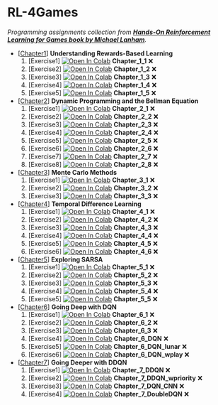 # RL-4Games
_Programming assignments collection from [**Hands-On Reinforcement Learning for Games book by Michael Lanham**](https://github.com/PacktPublishing/Hands-On-Reinforcement-Learning-for-Games)._

- [[Chapter1](C1-Understanding_Rewards-Based_Learning)] **Understanding Rewards-Based Learning**
    1. [Exercise1] [![Open In Colab](https://colab.research.google.com/assets/colab-badge.svg)](https://colab.research.google.com/github/damianiRiccardo90/RL-4Games/blob/master/C1-Understanding_Rewards-Based_Learning/Chapter_1_1.ipynb) **Chapter_1_1** :x:
    2. [Exercise2] [![Open In Colab](https://colab.research.google.com/assets/colab-badge.svg)](https://colab.research.google.com/github/damianiRiccardo90/RL-4Games/blob/master/C1-Understanding_Rewards-Based_Learning/Chapter_1_2.ipynb) **Chapter_1_2** :x:
    3. [Exercise3] [![Open In Colab](https://colab.research.google.com/assets/colab-badge.svg)](https://colab.research.google.com/github/damianiRiccardo90/RL-4Games/blob/master/C1-Understanding_Rewards-Based_Learning/Chapter_1_3.ipynb) **Chapter_1_3** :x:
    4. [Exercise4] [![Open In Colab](https://colab.research.google.com/assets/colab-badge.svg)](https://colab.research.google.com/github/damianiRiccardo90/RL-4Games/blob/master/C1-Understanding_Rewards-Based_Learning/Chapter_1_4.ipynb) **Chapter_1_4** :x:
    5. [Exercise5] [![Open In Colab](https://colab.research.google.com/assets/colab-badge.svg)](https://colab.research.google.com/github/damianiRiccardo90/RL-4Games/blob/master/C1-Understanding_Rewards-Based_Learning/Chapter_1_5.ipynb) **Chapter_1_5** :x:
- [[Chapter2](C2-Dynamic_Programming_and_the_Bellman_Equation)] **Dynamic Programming and the Bellman Equation**
    1. [Exercise1] [![Open In Colab](https://colab.research.google.com/assets/colab-badge.svg)](https://colab.research.google.com/github/damianiRiccardo90/RL-4Games/blob/master/C2-Dynamic_Programming_and_the_Bellman_Equation/Chapter_2_1.ipynb) **Chapter_2_1** :x:
    2. [Exercise2] [![Open In Colab](https://colab.research.google.com/assets/colab-badge.svg)](https://colab.research.google.com/github/damianiRiccardo90/RL-4Games/blob/master/C2-Dynamic_Programming_and_the_Bellman_Equation/Chapter_2_2.ipynb) **Chapter_2_2** :x:
    3. [Exercise3] [![Open In Colab](https://colab.research.google.com/assets/colab-badge.svg)](https://colab.research.google.com/github/damianiRiccardo90/RL-4Games/blob/master/C2-Dynamic_Programming_and_the_Bellman_Equation/Chapter_2_3.ipynb) **Chapter_2_3** :x:
    4. [Exercise4] [![Open In Colab](https://colab.research.google.com/assets/colab-badge.svg)](https://colab.research.google.com/github/damianiRiccardo90/RL-4Games/blob/master/C2-Dynamic_Programming_and_the_Bellman_Equation/Chapter_2_4.ipynb) **Chapter_2_4** :x:
    5. [Exercise5] [![Open In Colab](https://colab.research.google.com/assets/colab-badge.svg)](https://colab.research.google.com/github/damianiRiccardo90/RL-4Games/blob/master/C2-Dynamic_Programming_and_the_Bellman_Equation/Chapter_2_5.ipynb) **Chapter_2_5** :x:
    6. [Exercise6] [![Open In Colab](https://colab.research.google.com/assets/colab-badge.svg)](https://colab.research.google.com/github/damianiRiccardo90/RL-4Games/blob/master/C2-Dynamic_Programming_and_the_Bellman_Equation/Chapter_2_6.ipynb) **Chapter_2_6** :x:
    7. [Exercise7] [![Open In Colab](https://colab.research.google.com/assets/colab-badge.svg)](https://colab.research.google.com/github/damianiRiccardo90/RL-4Games/blob/master/C2-Dynamic_Programming_and_the_Bellman_Equation/Chapter_2_7.ipynb) **Chapter_2_7** :x:
    8. [Exercise8] [![Open In Colab](https://colab.research.google.com/assets/colab-badge.svg)](https://colab.research.google.com/github/damianiRiccardo90/RL-4Games/blob/master/C2-Dynamic_Programming_and_the_Bellman_Equation/Chapter_2_8.ipynb) **Chapter_2_8** :x:
- [[Chapter3](C3-C3-Monte_Carlo_Methods)] **Monte Carlo Methods**
    1. [Exercise1] [![Open In Colab](https://colab.research.google.com/assets/colab-badge.svg)](https://colab.research.google.com/github/damianiRiccardo90/RL-4Games/blob/master/C3-Monte_Carlo_Methods/Chapter_3_1.ipynb) **Chapter_3_1** :x:
    2. [Exercise2] [![Open In Colab](https://colab.research.google.com/assets/colab-badge.svg)](https://colab.research.google.com/github/damianiRiccardo90/RL-4Games/blob/master/C3-Monte_Carlo_Methods/Chapter_3_2.ipynb) **Chapter_3_2** :x:
    3. [Exercise3] [![Open In Colab](https://colab.research.google.com/assets/colab-badge.svg)](https://colab.research.google.com/github/damianiRiccardo90/RL-4Games/blob/master/C3-Monte_Carlo_Methods/Chapter_3_3.ipynb) **Chapter_3_3** :x:
- [[Chapter4](C4-Temporal_Difference_Learning)] **Temporal Difference Learning**
    1. [Exercise1] [![Open In Colab](https://colab.research.google.com/assets/colab-badge.svg)](https://colab.research.google.com/github/damianiRiccardo90/RL-4Games/blob/master/C4-Temporal_Difference_Learning/Chapter_4_1.ipynb) **Chapter_4_1** :x:
    2. [Exercise2] [![Open In Colab](https://colab.research.google.com/assets/colab-badge.svg)](https://colab.research.google.com/github/damianiRiccardo90/RL-4Games/blob/master/C4-Temporal_Difference_Learning/Chapter_4_2.ipynb) **Chapter_4_2** :x:
    3. [Exercise3] [![Open In Colab](https://colab.research.google.com/assets/colab-badge.svg)](https://colab.research.google.com/github/damianiRiccardo90/RL-4Games/blob/master/C4-Temporal_Difference_Learning/Chapter_4_3.ipynb) **Chapter_4_3** :x:
    4. [Exercise4] [![Open In Colab](https://colab.research.google.com/assets/colab-badge.svg)](https://colab.research.google.com/github/damianiRiccardo90/RL-4Games/blob/master/C4-Temporal_Difference_Learning/Chapter_4_4.ipynb) **Chapter_4_4** :x:
    5. [Exercise5] [![Open In Colab](https://colab.research.google.com/assets/colab-badge.svg)](https://colab.research.google.com/github/damianiRiccardo90/RL-4Games/blob/master/C4-Temporal_Difference_Learning/Chapter_4_5.ipynb) **Chapter_4_5** :x:
    6. [Exercise6] [![Open In Colab](https://colab.research.google.com/assets/colab-badge.svg)](https://colab.research.google.com/github/damianiRiccardo90/RL-4Games/blob/master/C4-Temporal_Difference_Learning/Chapter_4_6.ipynb) **Chapter_4_6** :x:
- [[Chapter5](C5-Exploring_SARSA)] **Exploring SARSA**
    1. [Exercise1] [![Open In Colab](https://colab.research.google.com/assets/colab-badge.svg)](https://colab.research.google.com/github/damianiRiccardo90/RL-4Games/blob/master/C5-Exploring_SARSA/Chapter_5_1.ipynb) **Chapter_5_1** :x:
    2. [Exercise2] [![Open In Colab](https://colab.research.google.com/assets/colab-badge.svg)](https://colab.research.google.com/github/damianiRiccardo90/RL-4Games/blob/master/C5-Exploring_SARSA/Chapter_5_2.ipynb) **Chapter_5_2** :x:
    3. [Exercise3] [![Open In Colab](https://colab.research.google.com/assets/colab-badge.svg)](https://colab.research.google.com/github/damianiRiccardo90/RL-4Games/blob/master/C5-Exploring_SARSA/Chapter_5_3.ipynb) **Chapter_5_3** :x:
    4. [Exercise4] [![Open In Colab](https://colab.research.google.com/assets/colab-badge.svg)](https://colab.research.google.com/github/damianiRiccardo90/RL-4Games/blob/master/C5-Exploring_SARSA/Chapter_5_4.ipynb) **Chapter_5_4** :x:
    5. [Exercise5] [![Open In Colab](https://colab.research.google.com/assets/colab-badge.svg)](https://colab.research.google.com/github/damianiRiccardo90/RL-4Games/blob/master/C5-Exploring_SARSA/Chapter_5_5.ipynb) **Chapter_5_5** :x:
- [[Chapter6](C6-Going_Deep_with_DQN)] **Going Deep with DQN**
    1. [Exercise1] [![Open In Colab](https://colab.research.google.com/assets/colab-badge.svg)](https://colab.research.google.com/github/damianiRiccardo90/RL-4Games/blob/master/C6-Going_Deep_with_DQN/Chapter_6_1.ipynb) **Chapter_6_1** :x:
    2. [Exercise2] [![Open In Colab](https://colab.research.google.com/assets/colab-badge.svg)](https://colab.research.google.com/github/damianiRiccardo90/RL-4Games/blob/master/C6-Going_Deep_with_DQN/Chapter_6_2.ipynb) **Chapter_6_2** :x:
    3. [Exercise3] [![Open In Colab](https://colab.research.google.com/assets/colab-badge.svg)](https://colab.research.google.com/github/damianiRiccardo90/RL-4Games/blob/master/C6-Going_Deep_with_DQN/Chapter_6_3.ipynb) **Chapter_6_3** :x:
    4. [Exercise4] [![Open In Colab](https://colab.research.google.com/assets/colab-badge.svg)](https://colab.research.google.com/github/damianiRiccardo90/RL-4Games/blob/master/C6-Going_Deep_with_DQN/Chapter_6_DQN.ipynb) **Chapter_6_DQN** :x:
    5. [Exercise5] [![Open In Colab](https://colab.research.google.com/assets/colab-badge.svg)](https://colab.research.google.com/github/damianiRiccardo90/RL-4Games/blob/master/C6-Going_Deep_with_DQN/Chapter_6_DQN_lunar.ipynb) **Chapter_6_DQN_lunar** :x:
    6. [Exercise6] [![Open In Colab](https://colab.research.google.com/assets/colab-badge.svg)](https://colab.research.google.com/github/damianiRiccardo90/RL-4Games/blob/master/C6-Going_Deep_with_DQN/Chapter_6_DQN_wplay.ipynb) **Chapter_6_DQN_wplay** :x:
- [[Chapter7](C7-Going_Deeper_with_DDQN)] **Going Deeper with DDQN**
    1. [Exercise1] [![Open In Colab](https://colab.research.google.com/assets/colab-badge.svg)](https://colab.research.google.com/github/damianiRiccardo90/RL-4Games/blob/master/C7-Going_Deeper_with_DDQN/Chapter_7_DDQN.ipynb) **Chapter_7_DDQN** :x:
    2. [Exercise2] [![Open In Colab](https://colab.research.google.com/assets/colab-badge.svg)](https://colab.research.google.com/github/damianiRiccardo90/RL-4Games/blob/master/C7-Going_Deeper_with_DDQN/Chapter_7_DDQN_wpriority.ipynb) **Chapter_7_DDQN_wpriority** :x:
    3. [Exercise3] [![Open In Colab](https://colab.research.google.com/assets/colab-badge.svg)](https://colab.research.google.com/github/damianiRiccardo90/RL-4Games/blob/master/C7-Going_Deeper_with_DDQN/Chapter_7_DQN_CNN.ipynb) **Chapter_7_DQN_CNN** :x:
    4. [Exercise4] [![Open In Colab](https://colab.research.google.com/assets/colab-badge.svg)](https://colab.research.google.com/github/damianiRiccardo90/RL-4Games/blob/master/C7-Going_Deeper_with_DDQN/Chapter_7_DoubleDQN.ipynb) **Chapter_7_DoubleDQN** :x:
